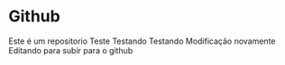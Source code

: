 # Github
Este é um repositorio Teste
Testando
Testando
Modificação novamente
Editando para subir para o github